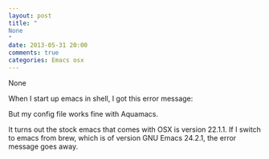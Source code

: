 ```yaml
---
layout: post
title: "
None
"
date: 2013-05-31 20:00
comments: true
categories: Emacs osx
---
```


None


When I start up emacs in shell, I got this error message:


But my config file works fine with Aquamacs.


It turns out the stock emacs that comes with OSX is version 22.1.1. If I switch to emacs from brew, which is of version GNU Emacs 24.2.1, the error message goes away.

